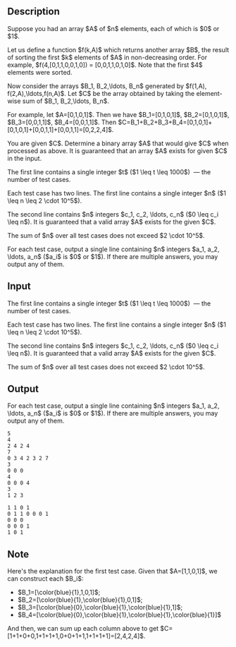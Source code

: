 ## Description

<div><p>Suppose you had an array $A$ of $n$ elements, each of which is $0$ or $1$.</p><p>Let us define a function $f(k,A)$ which returns another array $B$, the result of sorting the first $k$ elements of $A$ in non-decreasing order. For example, $f(4,[0,1,1,0,0,1,0]) = [0,0,1,1,0,1,0]$. Note that the first $4$ elements were sorted.</p><p>Now consider the arrays $B_1, B_2,\ldots, B_n$ generated by $f(1,A), f(2,A),\ldots,f(n,A)$. Let $C$ be the array obtained by taking the element-wise sum of $B_1, B_2,\ldots, B_n$.</p><p>For example, let $A=[0,1,0,1]$. Then we have $B_1=[0,1,0,1]$, $B_2=[0,1,0,1]$, $B_3=[0,0,1,1]$, $B_4=[0,0,1,1]$. Then $C=B_1+B_2+B_3+B_4=[0,1,0,1]+[0,1,0,1]+[0,0,1,1]+[0,0,1,1]=[0,2,2,4]$.</p><p>You are given $C$. Determine a binary array $A$ that would give $C$ when processed as above. It is guaranteed that an array $A$ exists for given $C$ in the input. </p></div><div class="input-specification"><p>The first line contains a single integer $t$ ($1 \leq t \leq 1000$) &nbsp;— the number of test cases.</p><p>Each test case has two lines. The first line contains a single integer $n$ ($1 \leq n \leq 2 \cdot 10^5$).</p><p>The second line contains $n$ integers $c_1, c_2, \ldots, c_n$ ($0 \leq c_i \leq n$). It is guaranteed that a valid array $A$ exists for the given $C$.</p><p>The sum of $n$ over all test cases does not exceed $2 \cdot 10^5$.</p></div><div class="output-specification"><p>For each test case, output a single line containing $n$ integers $a_1, a_2, \ldots, a_n$ ($a_i$ is $0$ or $1$). If there are multiple answers, you may output any of them.</p></div>

## Input

<p>The first line contains a single integer $t$ ($1 \leq t \leq 1000$) &nbsp;— the number of test cases.</p><p>Each test case has two lines. The first line contains a single integer $n$ ($1 \leq n \leq 2 \cdot 10^5$).</p><p>The second line contains $n$ integers $c_1, c_2, \ldots, c_n$ ($0 \leq c_i \leq n$). It is guaranteed that a valid array $A$ exists for the given $C$.</p><p>The sum of $n$ over all test cases does not exceed $2 \cdot 10^5$.</p>

## Output

<p>For each test case, output a single line containing $n$ integers $a_1, a_2, \ldots, a_n$ ($a_i$ is $0$ or $1$). If there are multiple answers, you may output any of them.</p>





```input1
5
4
2 4 2 4
7
0 3 4 2 3 2 7
3
0 0 0
4
0 0 0 4
3
1 2 3
```




```output1
1 1 0 1 
0 1 1 0 0 0 1 
0 0 0 
0 0 0 1 
1 0 1
```



## Note

<p>Here's the explanation for the first test case. Given that $A=[1,1,0,1]$, we can construct each $B_i$: </p><ul> <li> $B_1=[\color{blue}{1},1,0,1]$; </li><li> $B_2=[\color{blue}{1},\color{blue}{1},0,1]$; </li><li> $B_3=[\color{blue}{0},\color{blue}{1},\color{blue}{1},1]$; </li><li> $B_4=[\color{blue}{0},\color{blue}{1},\color{blue}{1},\color{blue}{1}]$ </li></ul> And then, we can sum up each column above to get $C=[1+1+0+0,1+1+1+1,0+0+1+1,1+1+1+1]=[2,4,2,4]$.
